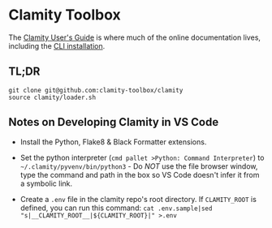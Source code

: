 # Clamity Toolbox

The [Clamity User's Guide](https://clamity-toolbox.github.io/clamity-guide/) is
where much of the online documentation lives, including the [CLI
installation](https://clamity-toolbox.github.io/clamity-guide/#the-clamity-cli).

## TL;DR

```
git clone git@github.com:clamity-toolbox/clamity
source clamity/loader.sh
```

## Notes on Developing Clamity in VS Code

- Install the Python, Flake8 & Black Formatter extensions.

- Set the python interpreter (`cmd pallet >Python: Command Interpreter`) to
  `~/.clamity/pyvenv/bin/python3` - Do _NOT_ use the file browser window, type
  the command and path in the box so VS Code doesn't infer it from a symbolic
  link.

- Create a `.env` file in the clamity repo's root directory. If `CLAMITY_ROOT`
  is defined, you can run this command: `cat .env.sample|sed "s|__CLAMITY_ROOT__|${CLAMITY_ROOT}|" >.env`
